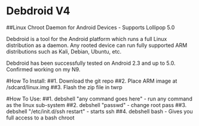 Debdroid V4
========

##Linux Chroot Daemon for Android Devices - Supports Lollipop 5.0


Debdroid is a tool for the Android platform which runs a full Linux distribution as a daemon. 
Any rooted device can run fully supported ARM distributions such as Kali, Debian, Ubuntu, etc.

Debdroid has been successfully tested on Android 2.3 and up to 5.0. Confirmed working on my N9.


#How To Install:
##1. Download the git repo
##2. Place ARM image at /sdcard/linux.img
##3. Flash the zip file in twrp

#How To Use:
##1. debshell "any command goes here" - run any command as the linux sub-system
##2. debshell "passwd" - change root pass
##3. debshell "/etc/init.d/ssh restart" - starts ssh
##4. debshell bash - Gives you full access to a bash chroot
